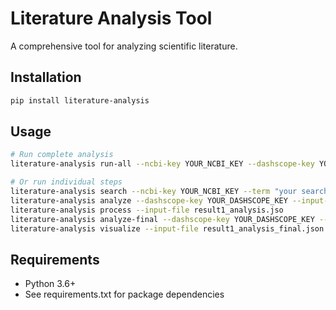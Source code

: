 # Literature Analysis Tool

A comprehensive tool for analyzing scientific literature.

## Installation

```bash
pip install literature-analysis
```

## Usage

```bash
# Run complete analysis
literature-analysis run-all --ncbi-key YOUR_NCBI_KEY --dashscope-key YOUR_DASHSCOPE_KEY --term "your search term" --retmax "max numbers of literature"

# Or run individual steps
literature-analysis search --ncbi-key YOUR_NCBI_KEY --term "your search term"
literature-analysis analyze --dashscope-key YOUR_DASHSCOPE_KEY --input-file result1.json
literature-analysis process --input-file result1_analysis.jso
literature-analysis analyze-final --dashscope-key YOUR_DASHSCOPE_KEY --input-file result1_analysis_processed.json
literature-analysis visualize --input-file result1_analysis_final.json
```

## Requirements

- Python 3.6+
- See requirements.txt for package dependencies
